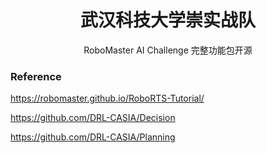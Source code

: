 <h1 align = "center">武汉科技大学崇实战队</h1>
<div align="center">RoboMaster AI Challenge 完整功能包开源</div>





### Reference   
https://robomaster.github.io/RoboRTS-Tutorial/

https://github.com/DRL-CASIA/Decision

https://github.com/DRL-CASIA/Planning
